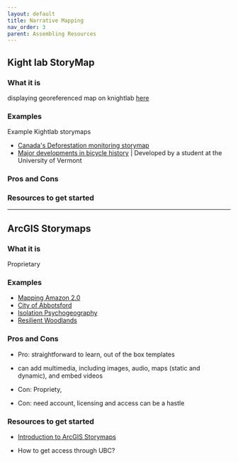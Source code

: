 ```yaml
---
layout: default
title: Narrative Mapping
nav_order: 3
parent: Assembling Resources
---
```



## Kight lab StoryMap

### What it is 
displaying georeferenced map on knightlab [here](https://programminghistorian.org/en/lessons/displaying-georeferenced-map-knightlab-storymap-js)

### Examples 
Example Kightlab storymaps 
- [Canada's Deforestation monitoring storymap](https://ca.nfis.org/ndms/ndms_overview_eng.html)
- [Major developments in bicycle history](https://uploads.knightlab.com/storymapjs/350d65c8a540fade00dcbaf7cd4a8802/vaillancourt/draft.html) | Developed by a student at the University of Vermont

### Pros and Cons 

### Resources to get started


---

## ArcGIS Storymaps

### What it is
Proprietary 

### Examples
- [Mapping Amazon 2.0](https://storymaps.arcgis.com/stories/144d21045a794cf8b7834b0c49fdd0c0)
- [City of Abbotsford](https://storymaps.arcgis.com/stories/9d2a3452e2a141399ae6226a627b4a36)
- [Isolation Psychogeography](https://storymaps.arcgis.com/stories/4ab243f6d7b3490bbfa884d18a788236)
- [Resilient Woodlands](https://storymaps.arcgis.com/stories/2e02a0b503fb469d8e66fd53a482dffd)

### Pros and Cons
- Pro: straightforward to learn, out of the box templates 
- can add multimedia, including images, audio, maps (static and dynamic), and embed videos

- Con: Propriety, 
- Con: need account, licensing and access can be a hastle 



### Resources to get started 
- [Introduction to ArcGIS Storymaps](https://doc.arcgis.com/en/arcgis-storymaps/get-started/what-is-arcgis-storymaps.htm)

- How to get access through UBC?